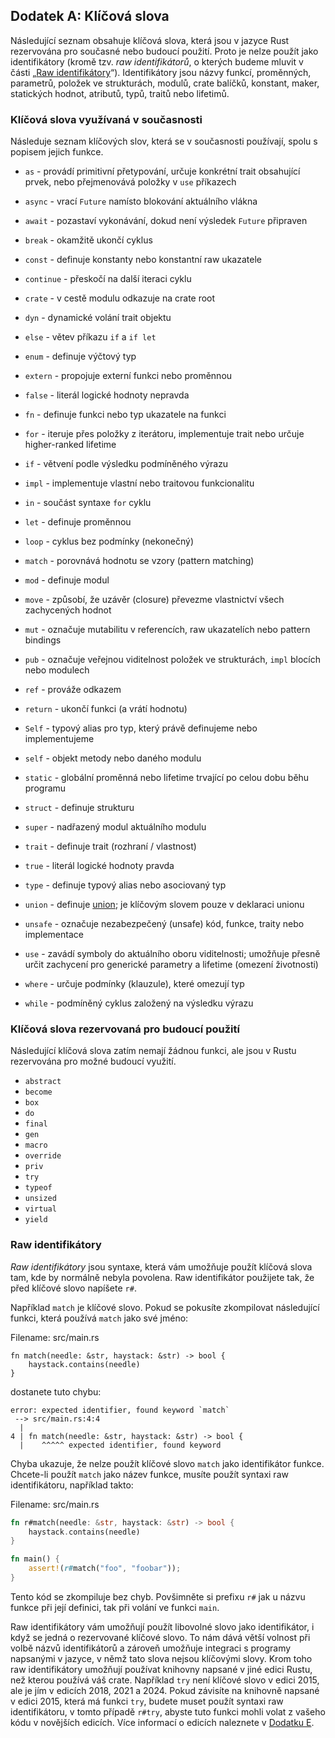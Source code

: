 <!--
## Appendix A: Keywords

The following list contains keywords that are reserved for current or future
use by the Rust language. As such, they cannot be used as identifiers (except
as raw identifiers as we’ll discuss in the “[Raw
Identifiers][raw-identifiers]” section). Identifiers are names
of functions, variables, parameters, struct fields, modules, crates, constants,
macros, static values, attributes, types, traits, or lifetimes.

[raw-identifiers]: #raw-identifiers
-->
## Dodatek A: Klíčová slova

Následující seznam obsahuje klíčová slova, která jsou v jazyce Rust
rezervována pro současné nebo budoucí použití. Proto je nelze použít jako
identifikátory (kromě tzv. *raw identifikátorů*, o kterých budeme mluvit v
části „[Raw identifikátory][raw-identifiers]<!-- ignore -->“).
Identifikátory jsou názvy funkcí, proměnných, parametrů, položek ve
strukturách, modulů, crate balíčků, konstant, maker, statických hodnot,
atributů, typů, traitů nebo lifetimů.

[raw-identifiers]: #raw-identifikátory

<!--
### Keywords Currently in Use

The following is a list of keywords currently in use, with their functionality
described.
-->
### Klíčová slova využívaná v současnosti

Následuje seznam klíčových slov, která se v současnosti používají, spolu
s popisem jejich funkce.

<!--
- `as` - perform primitive casting, disambiguate the specific trait containing
  an item, or rename items in `use` statements
-->
- `as` - provádí primitivní přetypování, určuje konkrétní trait obsahující
  prvek, nebo přejmenovává položky v `use` příkazech
<!--
- `async` - return a `Future` instead of blocking the current thread
-->
- `async` - vrací `Future` namísto blokování aktuálního vlákna
<!--
- `await` - suspend execution until the result of a `Future` is ready
-->
- `await` - pozastaví vykonávání, dokud není výsledek `Future` připraven
<!--
- `break` - exit a loop immediately
-->
- `break` - okamžitě ukončí cyklus
<!--
- `const` - define constant items or constant raw pointers
-->
- `const` - definuje konstanty nebo konstantní raw ukazatele
<!--
- `continue` - continue to the next loop iteration
-->
- `continue` - přeskočí na další iteraci cyklu
<!--
- `crate` - in a module path, refers to the crate root
-->
- `crate` - v cestě modulu odkazuje na crate root
<!--
- `dyn` - dynamic dispatch to a trait object
-->
- `dyn` - dynamické volání trait objektu
<!--
- `else` - fallback for `if` and `if let` control flow constructs
-->
- `else` - větev příkazu `if` a `if let`
<!--
- `enum` - define an enumeration
-->
- `enum` - definuje výčtový typ
<!--
- `extern` - link an external function or variable
-->
- `extern` - propojuje externí funkci nebo proměnnou
<!--
- `false` - Boolean false literal
-->
- `false` - literál logické hodnoty nepravda
<!--
- `fn` - define a function or the function pointer type
-->
- `fn` - definuje funkci nebo typ ukazatele na funkci
<!--
- `for` - loop over items from an iterator, implement a trait, or specify a
  higher-ranked lifetime
-->
- `for` - iteruje přes položky z iterátoru, implementuje trait nebo určuje
  higher-ranked lifetime
<!--
- `if` - branch based on the result of a conditional expression
-->
- `if` - větvení podle výsledku podmíněného výrazu
<!--
- `impl` - implement inherent or trait functionality
-->
- `impl` - implementuje vlastní nebo traitovou funkcionalitu
<!--
- `in` - part of `for` loop syntax
-->
- `in` - součást syntaxe `for` cyklu
<!--
- `let` - bind a variable
-->
- `let` - definuje proměnnou
<!--
- `loop` - loop unconditionally
-->
- `loop` - cyklus bez podmínky (nekonečný)
<!--
- `match` - match a value to patterns
-->
- `match` - porovnává hodnotu se vzory (pattern matching)
<!--
- `mod` - define a module
-->
- `mod` - definuje modul
<!--
- `move` - make a closure take ownership of all its captures
-->
- `move` - způsobí, že uzávěr (closure) převezme vlastnictví všech
  zachycených hodnot
<!--
- `mut` - denote mutability in references, raw pointers, or pattern bindings
-->
- `mut` - označuje mutabilitu v referencích, raw ukazatelích
  nebo pattern bindings
<!--
- `pub` - denote public visibility in struct fields, `impl` blocks, or modules
-->
- `pub` - označuje veřejnou viditelnost položek ve strukturách, `impl` blocích
  nebo modulech
<!--
- `ref` - bind by reference
-->
- `ref` - prováže odkazem
<!--
- `return` - return from function
-->
- `return` - ukončí funkci (a vrátí hodnotu)
<!--
- `Self` - a type alias for the type we are defining or implementing
-->
- `Self` - typový alias pro typ, který právě definujeme nebo implementujeme
<!--
- `self` - method subject or current module
-->
- `self` - objekt metody nebo daného modulu
<!--
- `static` - global variable or lifetime lasting the entire program execution
-->
- `static` - globální proměnná nebo lifetime trvající po celou dobu běhu
  programu
<!--
- `struct` - define a structure
-->
- `struct` - definuje strukturu
<!--
- `super` - parent module of the current module
-->
- `super` - nadřazený modul aktuálního modulu
<!--
- `trait` - define a trait
-->
- `trait` - definuje trait (rozhraní / vlastnost)
<!--
- `true` - Boolean true literal
-->
- `true` - literál logické hodnoty pravda
<!--
- `type` - define a type alias or associated type
-->
- `type` - definuje typový alias nebo asociovaný typ
<!--
- `union` - define a [union][union]; is only a keyword when used
  in a union declaration
-->
- `union` - definuje [union][union]<!-- ignore -->; je klíčovým slovem pouze
  v deklaraci unionu
<!--
- `unsafe` - denote unsafe code, functions, traits, or implementations
-->
- `unsafe` - označuje nezabezpečený (unsafe) kód, funkce, traity
  nebo implementace
<!--
- `use` - bring symbols into scope; specify precise captures for generic and
  lifetime bounds
-->
- `use` - zavádí symboly do aktuálního oboru viditelnosti; umožňuje přesně
  určit zachycení pro generické parametry a lifetime (omezení životnosti)
<!--
- `where` - denote clauses that constrain a type
-->
- `where` - určuje podmínky (klauzule), které omezují typ
<!--
- `while` - loop conditionally based on the result of an expression
-->
- `while` - podmíněný cyklus založený na výsledku výrazu

[union]: ../reference/items/unions.html

<!--
### Keywords Reserved for Future Use

The following keywords do not yet have any functionality but are reserved by
Rust for potential future use.
-->
### Klíčová slova rezervovaná pro budoucí použití

Následující klíčová slova zatím nemají žádnou funkci, ale jsou v Rustu
rezervována pro možné budoucí využití.

- `abstract`
- `become`
- `box`
- `do`
- `final`
- `gen`
- `macro`
- `override`
- `priv`
- `try`
- `typeof`
- `unsized`
- `virtual`
- `yield`

<!--
### Raw identifikátory

_Raw identifiers_ are the syntax that lets you use keywords where they wouldn’t
normally be allowed. You use a raw identifier by prefixing a keyword with `r#`.

For example, `match` is a keyword. If you try to compile the following function
that uses `match` as its name:
-->
### Raw identifikátory

_Raw identifikátory_ jsou syntaxe, která vám umožňuje použít klíčová slova tam,
kde by normálně nebyla povolena.
Raw identifikátor použijete tak, že před klíčové slovo napíšete `r#`.

Například `match` je klíčové slovo. Pokud se pokusíte zkompilovat následující
funkci, která používá `match` jako své jméno:

<span class="filename">Filename: src/main.rs</span>

```rust,ignore,does_not_compile
fn match(needle: &str, haystack: &str) -> bool {
    haystack.contains(needle)
}
```

<!--
you’ll get this error:
-->
dostanete tuto chybu:

```text
error: expected identifier, found keyword `match`
 --> src/main.rs:4:4
  |
4 | fn match(needle: &str, haystack: &str) -> bool {
  |    ^^^^^ expected identifier, found keyword
```

<!--
The error shows that you can’t use the keyword `match` as the function
identifier. To use `match` as a function name, you need to use the raw
identifier syntax, like this:
-->
Chyba ukazuje, že nelze použít klíčové slovo `match` jako identifikátor
funkce. Chcete-li použít `match` jako název funkce, musíte použít syntaxi
raw identifikátoru, například takto:

<span class="filename">Filename: src/main.rs</span>

```rust
fn r#match(needle: &str, haystack: &str) -> bool {
    haystack.contains(needle)
}

fn main() {
    assert!(r#match("foo", "foobar"));
}
```

<!--
This code will compile without any errors. Note the `r#` prefix on the function
name in its definition as well as where the function is called in `main`.

Raw identifiers allow you to use any word you choose as an identifier, even if
that word happens to be a reserved keyword. This gives us more freedom to choose
identifier names, as well as lets us integrate with programs written in a
language where these words aren’t keywords. In addition, raw identifiers allow
you to use libraries written in a different Rust edition than your crate uses.
For example, `try` isn’t a keyword in the 2015 edition but is in the 2018, 2021,
and 2024 editions. If you depend on a library that is written using the 2015
edition and has a `try` function, you’ll need to use the raw identifier syntax,
`r#try` in this case, to call that function from your code on later editions.
See [Appendix E][appendix-e] for more information on editions.
-->
Tento kód se zkompiluje bez chyb. Povšimněte si prefixu `r#` jak u názvu funkce
při její definici, tak při volání ve funkci `main`.

Raw identifikátory vám umožňují použít libovolné slovo jako identifikátor,
i když se jedná o rezervované klíčové slovo. To nám dává větší volnost při
volbě názvů identifikátorů a zároveň umožňuje integraci s programy napsanými
v jazyce, v němž tato slova nejsou klíčovými slovy. Krom toho raw
identifikátory umožňují používat knihovny napsané v jiné edici Rustu,
než kterou používá váš crate. Například `try` není klíčové slovo v edici 2015,
ale je jím v edicích 2018, 2021 a 2024. Pokud závisíte na knihovně napsané
v edici 2015, která má funkci `try`, budete muset použít syntaxi
raw identifikátoru, v tomto případě `r#try`, abyste tuto funkci mohli volat
z vašeho kódu v novějších edicích. Více informací o edicích naleznete
v [Dodatku E][appendix-e]<!-- ignore -->.

[appendix-e]: appendix-05-editions.html

